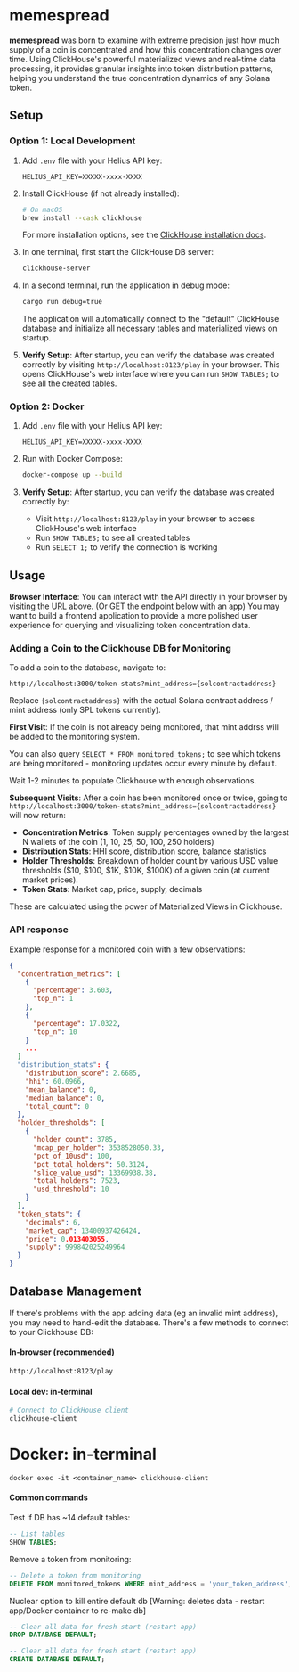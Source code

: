 # memespread

**memespread** was born to examine with extreme precision just how much supply of a coin is concentrated and how this concentration changes over time. Using ClickHouse's powerful materialized views and real-time data processing, it provides granular insights into token distribution patterns, helping you understand the true concentration dynamics of any Solana token.

## Setup

### Option 1: Local Development

1. Add `.env` file with your Helius API key:

   ```
   HELIUS_API_KEY=XXXXX-xxxx-XXXX
   ```

2. Install ClickHouse (if not already installed):

   ```bash
   # On macOS
   brew install --cask clickhouse

   ```

   For more installation options, see the [ClickHouse installation docs](https://clickhouse.com/docs/install).

3. In one terminal, first start the ClickHouse DB server:

   ```bash
   clickhouse-server
   ```

4. In a second terminal, run the application in debug mode:

   ```bash
   cargo run debug=true
   ```

   The application will automatically connect to the "default" ClickHouse database and initialize all necessary tables and materialized views on startup.

5. **Verify Setup**: After startup, you can verify the database was created correctly by visiting `http://localhost:8123/play` in your browser. This opens ClickHouse's web interface where you can run `SHOW TABLES;` to see all the created tables.

### Option 2: Docker

1. Add `.env` file with your Helius API key:

   ```
   HELIUS_API_KEY=XXXXX-xxxx-XXXX
   ```

2. Run with Docker Compose:

   ```bash
   docker-compose up --build
   ```

3. **Verify Setup**: After startup, you can verify the database was created correctly by:

   - Visit `http://localhost:8123/play` in your browser to access ClickHouse's web interface
   - Run `SHOW TABLES;` to see all created tables
   - Run `SELECT 1;` to verify the connection is working

## Usage

**Browser Interface**: You can interact with the API directly in your browser by visiting the URL above. (Or GET the endpoint below with an app) You may want to build a frontend application to provide a more polished user experience for querying and visualizing token concentration data.

### Adding a Coin to the Clickhouse DB for Monitoring

To add a coin to the database, navigate to:

```
http://localhost:3000/token-stats?mint_address={solcontractaddress}
```

Replace `{solcontractaddress}` with the actual Solana contract address / mint address (only SPL tokens currently).

**First Visit**: If the coin is not already being monitored, that mint addrss will be added to the monitoring system.

You can also query `SELECT * FROM monitored_tokens;` to see which tokens are being monitored - monitoring updates occur every minute by default.

Wait 1-2 minutes to populate Clickhouse with enough observations.

**Subsequent Visits**: After a coin has been monitored once or twice, going to `http://localhost:3000/token-stats?mint_address={solcontractaddress}` will now return:

- **Concentration Metrics**: Token supply percentages owned by the largest N wallets of the coin (1, 10, 25, 50, 100, 250 holders)
- **Distribution Stats**: HHI score, distribution score, balance statistics
- **Holder Thresholds**: Breakdown of holder count by various USD value thresholds ($10, $100, $1K, $10K, $100K) of a given coin (at current market prices).
- **Token Stats**: Market cap, price, supply, decimals

These are calculated using the power of Materialized Views in Clickhouse.

### API response

Example response for a monitored coin with a few observations:

```json
{
  "concentration_metrics": [
    {
      "percentage": 3.603,
      "top_n": 1
    },
    {
      "percentage": 17.0322,
      "top_n": 10
    }
    ...
  ]
  "distribution_stats": {
    "distribution_score": 2.6685,
    "hhi": 60.0966,
    "mean_balance": 0,
    "median_balance": 0,
    "total_count": 0
  },
  "holder_thresholds": [
    {
      "holder_count": 3785,
      "mcap_per_holder": 3538528050.33,
      "pct_of_10usd": 100,
      "pct_total_holders": 50.3124,
      "slice_value_usd": 13369938.38,
      "total_holders": 7523,
      "usd_threshold": 10
    }
  ],
  "token_stats": {
    "decimals": 6,
    "market_cap": 13400937426424,
    "price": 0.013403055,
    "supply": 999842025249964
  }
}
```

## Database Management

If there's problems with the app adding data (eg an invalid mint address), you may need to hand-edit the database. There's a few methods to connect to your Clickhouse DB:

#### In-browser (recommended)

```bash
http://localhost:8123/play
```

#### Local dev: in-terminal

```bash
# Connect to ClickHouse client
clickhouse-client
```

# Docker: in-terminal

```
docker exec -it <container_name> clickhouse-client
```

#### Common commands

Test if DB has ~14 default tables:

```sql
-- List tables
SHOW TABLES;
```

Remove a token from monitoring:

```sql
-- Delete a token from monitoring
DELETE FROM monitored_tokens WHERE mint_address = 'your_token_address';
```

Nuclear option to kill entire default db [Warning: deletes data - restart app/Docker container to re-make db]

```sql
-- Clear all data for fresh start (restart app)
DROP DATABASE DEFAULT;
```

```sql
-- Clear all data for fresh start (restart app)
CREATE DATABASE DEFAULT;
```
